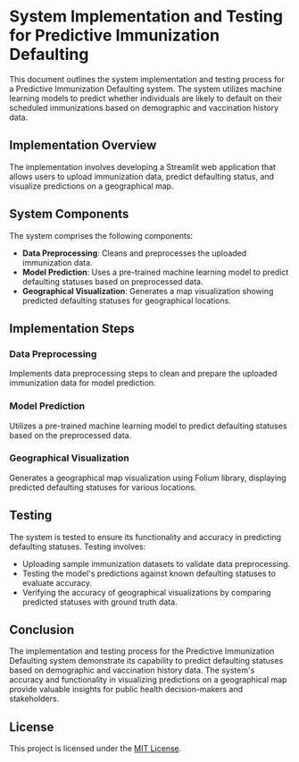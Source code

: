 # System Implementation and Testing for Predictive Immunization Defaulting

This document outlines the system implementation and testing process for a Predictive Immunization Defaulting system. The system utilizes machine learning models to predict whether individuals are likely to default on their scheduled immunizations based on demographic and vaccination history data.

## Implementation Overview
The implementation involves developing a Streamlit web application that allows users to upload immunization data, predict defaulting status, and visualize predictions on a geographical map.

## System Components
The system comprises the following components:

- **Data Preprocessing**: Cleans and preprocesses the uploaded immunization data.
- **Model Prediction**: Uses a pre-trained machine learning model to predict defaulting statuses based on preprocessed data.
- **Geographical Visualization**: Generates a map visualization showing predicted defaulting statuses for geographical locations.

## Implementation Steps
### Data Preprocessing
Implements data preprocessing steps to clean and prepare the uploaded immunization data for model prediction.

### Model Prediction
Utilizes a pre-trained machine learning model to predict defaulting statuses based on the preprocessed data.

### Geographical Visualization
Generates a geographical map visualization using Folium library, displaying predicted defaulting statuses for various locations.

## Testing
The system is tested to ensure its functionality and accuracy in predicting defaulting statuses. Testing involves:

- Uploading sample immunization datasets to validate data preprocessing.
- Testing the model's predictions against known defaulting statuses to evaluate accuracy.
- Verifying the accuracy of geographical visualizations by comparing predicted statuses with ground truth data.

## Conclusion
The implementation and testing process for the Predictive Immunization Defaulting system demonstrate its capability to predict defaulting statuses based on demographic and vaccination history data. The system's accuracy and functionality in visualizing predictions on a geographical map provide valuable insights for public health decision-makers and stakeholders.
## License
This project is licensed under the [MIT License](LICENSE).
